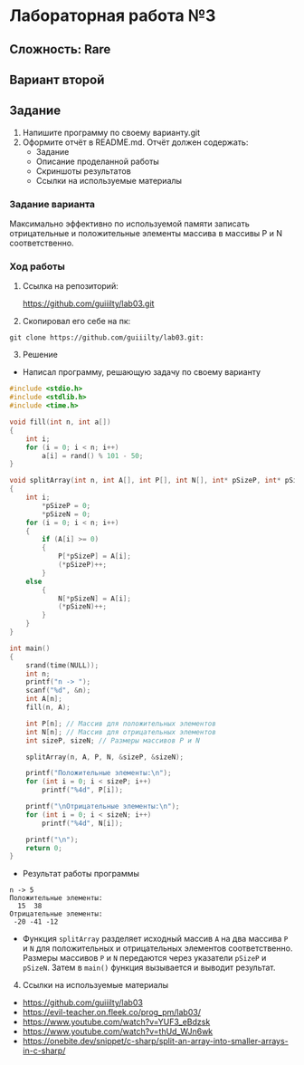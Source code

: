 # Лабораторная работа №3
## Сложность: Rare
## Вариант второй
## Задание
1. Напишите программу по своему варианту.git 
2. Оформите отчёт в README.md. Отчёт должен содержать:
    - Задание
    - Описание проделанной работы
    - Скриншоты результатов
    - Ссылки на используемые материалы
### Задание варианта
Максимально эффективно по используемой памяти записать отрицательные и положительные элементы массива в массивы P и N соответственно. 

### Ход работы
1. Ссылка на репозиторий:

    https://github.com/guiiilty/lab03.git

2. Скопировал его себе на пк:

```shell
git clone https://github.com/guiiilty/lab03.git: 
```

3. Решение
- Написал программу, решающую задачу по своему варианту

```c
#include <stdio.h>
#include <stdlib.h>
#include <time.h>

void fill(int n, int a[])
{
    int i;
    for (i = 0; i < n; i++)
        a[i] = rand() % 101 - 50;
}

void splitArray(int n, int A[], int P[], int N[], int* pSizeP, int* pSizeN)
{
    int i;
        *pSizeP = 0;
        *pSizeN = 0;
    for (i = 0; i < n; i++)
    {
        if (A[i] >= 0)
        {
            P[*pSizeP] = A[i];
            (*pSizeP)++;
        }
    else
        {
            N[*pSizeN] = A[i];
            (*pSizeN)++;
        }
    }
}

int main()
{
    srand(time(NULL));
    int n;
    printf("n -> ");
    scanf("%d", &n);
    int A[n];
    fill(n, A);

    int P[n]; // Массив для положительных элементов
    int N[n]; // Массив для отрицательных элементов
    int sizeP, sizeN; // Размеры массивов P и N

    splitArray(n, A, P, N, &sizeP, &sizeN);

    printf("Положительные элементы:\n");
    for (int i = 0; i < sizeP; i++)
        printf("%4d", P[i]);

    printf("\nОтрицательные элементы:\n");
    for (int i = 0; i < sizeN; i++)
        printf("%4d", N[i]);

    printf("\n");
    return 0;
} 
```

- Результат работы программы
```shell
n -> 5
Положительные элементы:
  15  38
Отрицательные элементы:
 -20 -41 -12
```

- Функция `splitArray` разделяет исходный массив `A` на два массива `P` и `N` для положительных и отрицательных элементов соответственно. Размеры массивов `P` и `N` передаются через указатели `pSizeP` и `pSizeN`. Затем в `main()` функция вызывается и выводит результат.

4. Ссылки на используемые материалы
- https://github.com/guiiilty/lab03
- https://evil-teacher.on.fleek.co/prog_pm/lab03/
- https://www.youtube.com/watch?v=YUF3_eBdzsk
- https://www.youtube.com/watch?v=thUd_WJn6wk
- https://onebite.dev/snippet/c-sharp/split-an-array-into-smaller-arrays-in-c-sharp/

